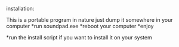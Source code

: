 installation:

 
This is a portable program in nature just dump it somewhere in your computer
*run soundpad.exe 
*reboot your computer 
*enjoy


*run the install script if you want to install it on your system
